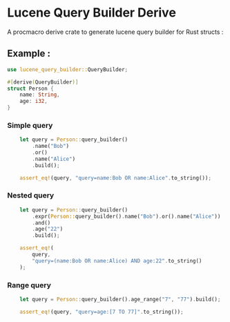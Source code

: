 # Lucene Query Builder Derive

A procmacro derive crate to generate lucene query builder for Rust structs :

## Example :


```rust
use lucene_query_builder::QueryBuilder;

#[derive(QueryBuilder)]
struct Person {
    name: String,
    age: i32,
}
```

### Simple query

```rust
    let query = Person::query_builder()
        .name("Bob")
        .or()
        .name("Alice")
        .build();

    assert_eq!(query, "query=name:Bob OR name:Alice".to_string());
```


### Nested query

```rust
    let query = Person::query_builder()
        .expr(Person::query_builder().name("Bob").or().name("Alice"))
        .and()
        .age("22")
        .build();

    assert_eq!(
        query,
        "query=(name:Bob OR name:Alice) AND age:22".to_string()
    );
```

### Range query

```rust
    let query = Person::query_builder().age_range("7", "77").build();

    assert_eq!(query, "query=age:[7 TO 77]".to_string());
```